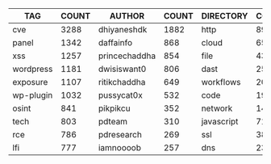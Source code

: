 |    TAG    | COUNT |    AUTHOR     | COUNT | DIRECTORY  | COUNT | SEVERITY | COUNT | TYPE | COUNT |
|-----------|-------|---------------|-------|------------|-------|----------|-------|------|-------|
| cve       |  3288 | dhiyaneshdk   |  1882 | http       |  8967 | info     |  4190 | file |   435 |
| panel     |  1342 | daffainfo     |   868 | cloud      |   657 | high     |  2446 | dns  |    26 |
| xss       |  1257 | princechaddha |   854 | file       |   435 | medium   |  2379 |      |       |
| wordpress |  1181 | dwisiswant0   |   806 | dast       |   255 | critical |  1425 |      |       |
| exposure  |  1107 | ritikchaddha  |   649 | workflows  |   202 | low      |   318 |      |       |
| wp-plugin |  1032 | pussycat0x    |   532 | code       |   198 | unknown  |    56 |      |       |
| osint     |   841 | pikpikcu      |   352 | network    |   145 |          |       |      |       |
| tech      |   803 | pdteam        |   310 | javascript |    71 |          |       |      |       |
| rce       |   786 | pdresearch    |   269 | ssl        |    38 |          |       |      |       |
| lfi       |   777 | iamnoooob     |   257 | dns        |    23 |          |       |      |       |
